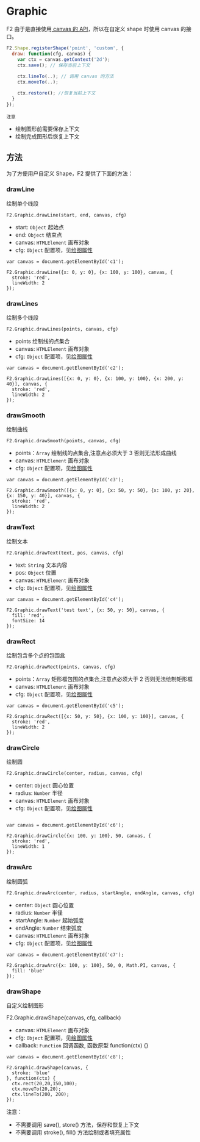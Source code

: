 <!--
index: 6
title: 绘图接口
resource:
  jsFiles:
    - ${url.f2}
-->

# Graphic

F2 由于是直接使用[ canvas 的 API](http://www.w3school.com.cn/tags/html_ref_canvas.asp)，所以在自定义 shape 时使用 canvas 的接口。


```js
F2.Shape.registerShape('point', 'custom', {
  draw: function(cfg, canvas) {
    var ctx = canvas.getContext('2d');
    ctx.save(); // 保存当前上下文
    
    ctx.lineTo(..); // 调用 canvas 的方法
    ctx.moveTo(..);

    ctx.restore(); //恢复当前上下文
  }
});
```

`注意`

* 绘制图形前需要保存上下文
* 绘制完成图形后恢复上下文

## 方法

为了方便用户自定义 Shape，F2 提供了下面的方法：

### drawLine

绘制单个线段

`F2.Graphic.drawLine(start, end, canvas, cfg)`
* start: `Object` 起始点
* end: `Object` 结束点
* canvas: `HTMLElement` 画布对象
* cfg: `Object` 配置项，见[绘图属性](canvas.html)

```js+
var canvas = document.getElementById('c1');

F2.Graphic.drawLine({x: 0, y: 0}, {x: 100, y: 100}, canvas, {
  stroke: 'red',
  lineWidth: 2
});
```

<canvas id="c1" width="100" height="100"></canvas>

### drawLines

绘制多个线段

`F2.Graphic.drawLines(points, canvas, cfg)`
* points 绘制线的点集合
* canvas: `HTMLElement` 画布对象
* cfg: `Object` 配置项，见[绘图属性](canvas.html)

```js+
var canvas = document.getElementById('c2');

F2.Graphic.drawLines([{x: 0, y: 0}, {x: 100, y: 100}, {x: 200, y: 40}], canvas, {
  stroke: 'red',
  lineWidth: 2
});
```

<canvas id="c2" width="200" height="100"></canvas>

### drawSmooth

绘制曲线

`F2.Graphic.drawSmooth(points, canvas, cfg)`

* points：`Array` 绘制线的点集合,注意点必须大于 3 否则无法形成曲线
* canvas: `HTMLElement` 画布对象
* cfg: `Object` 配置项，见[绘图属性](canvas.html)

```js+
var canvas = document.getElementById('c3');

F2.Graphic.drawSmooth([{x: 0, y: 0}, {x: 50, y: 50}, {x: 100, y: 20}, {x: 150, y: 40}], canvas, {
  stroke: 'red',
  lineWidth: 2
});
```

<canvas id="c3" width="200" height="120"></canvas>


### drawText

绘制文本

`F2.Graphic.drawText(text, pos, canvas, cfg)`

* text: `String` 文本内容
* pos: `Object` 位置
* canvas: `HTMLElement` 画布对象
* cfg: `Object` 配置项，见[绘图属性](canvas.html)

```js+
var canvas = document.getElementById('c4');

F2.Graphic.drawText('test text', {x: 50, y: 50}, canvas, {
  fill: 'red',
  fontSize: 14
});
```

<canvas id="c4" width="200" height="120"></canvas>


### drawRect

绘制包含多个点的包围盒

`F2.Graphic.drawRect(points, canvas, cfg)`

* points：`Array` 矩形框包围的点集合,注意点必须大于 2 否则无法绘制矩形框
* canvas: `HTMLElement` 画布对象
* cfg: `Object` 配置项，见[绘图属性](canvas.html)

```js+
var canvas = document.getElementById('c5');

F2.Graphic.drawRect([{x: 50, y: 50}, {x: 100, y: 100}], canvas, {
  stroke: 'red',
  lineWidth: 2
});

```

<canvas id="c5" width="200" height="120"></canvas>


### drawCircle

绘制圆

`F2.Graphic.drawCircle(center, radius, canvas, cfg)`

* center: `Object` 圆心位置
* radius: `Number` 半径
* canvas: `HTMLElement` 画布对象
* cfg: `Object` 配置项，见[绘图属性](canvas.html)

```js+

var canvas = document.getElementById('c6');

F2.Graphic.drawCircle({x: 100, y: 100}, 50, canvas, {
  stroke: 'red',
  lineWidth: 1
});

```

<canvas id="c6" width="200" height="160"></canvas>


### drawArc

绘制圆弧

`F2.Graphic.drawArc(center, radius, startAngle, endAngle, canvas, cfg)`

* center: `Object` 圆心位置
* radius: `Number` 半径
* startAngle: `Number` 起始弧度
* endAngle: `Number` 结束弧度
* canvas: `HTMLElement` 画布对象
* cfg: `Object` 配置项，见[绘图属性](canvas.html)

```js+
var canvas = document.getElementById('c7');

F2.Graphic.drawArc({x: 100, y: 100}, 50, 0, Math.PI, canvas, {
  fill: 'blue'
});

```

<canvas id="c7" width="200" height="200"></canvas>

### drawShape

自定义绘制图形

F2.Graphic.drawShape(canvas, cfg, callback)
* canvas: `HTMLElement` 画布对象
* cfg: `Object` 配置项，见[绘图属性](canvas.html)
* callback: `Function` 回调函数, 函数原型 function(ctx) {}

```js+
var canvas = document.getElementById('c8');

F2.Graphic.drawShape(canvas, {
  stroke: 'blue'
}, function(ctx) {
  ctx.rect(20,20,150,100);
  ctx.moveTo(20,20);
  ctx.lineTo(200, 200);
});
```

<canvas id="c8" width="200" height="200"></canvas>


注意：

* 不需要调用 save(), store() 方法，保存和恢复上下文
* 不需要调用 stroke(), fill() 方法绘制或者填充属性
